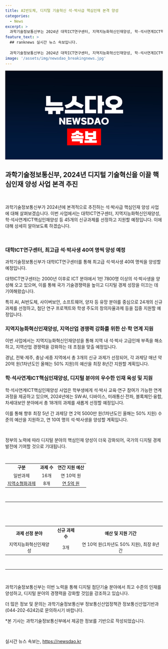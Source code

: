 ```yaml
---
title: AI반도체, 디지털 기술혁신 석·박사급 핵심인재 본격 양성
categories:
  - News
excerpt: >
  과학기술정보통신부는 2024년 대학ICT연구센터, 지역지능화혁신인재양성, 학·석사연계ICT핵심인재양성 사업으로 45개의 과제를 선정하고 극대화된 지원을 시작한다. 이에 따라 최고급 석·박사생을 연 40여 명씩 양성하여 디지털 분야의 국가 기술경쟁력과 경제 성장을 촉진하며, 첨단 연구 프로젝트와 학생 주도의 창의자율과제 등을 집중 지원하고 있다. AI, AI반도체, 사이버보안, 소프트웨어 등 유망 분야를 중심으로 선정된 24개의 신규 과제는 높은 실패 가능성과 물론 성공 시 초격차 기술력 확보와 경제적 파급효과를 기대한다.
feature_text: >
  ## ranknews 실시간 뉴스 속보입니다.

  과학기술정보통신부는 2024년 대학ICT연구센터, 지역지능화혁신인재양성, 학·석사연계ICT핵심인재양성 사업으로 45개의 과제를 선정하고 극대화된 지원을 시작한다. 이에 따라 최고급 석·박사생을 연 40여 명씩 양성하여 디지털 분야의 국가 기술경쟁력과 경제 성장을 촉진하며, 첨단 연구 프로젝트와 학생 주도의 창의자율과제 등을 집중 지원하고 있다. AI, AI반도체, 사이버보안, 소프트웨어 등 유망 분야를 중심으로 선정된 24개의 신규 과제는 높은 실패 가능성과 물론 성공 시 초격차 기술력 확보와 경제적 파급효과를 기대한다.
image: '/assets/img/newsdao_breakingnews.jpg'
---
```


<p><img src="/assets/img/newsdao_breakingnews.jpg" alt="ranknews 속보" /></p>

<h2 data-ke-size="size26">과학기술정보통신부, 2024년 디지털 기술혁신을 이끌 핵심인재 양성 사업 본격 추진</h2>

<p data-ke-size="size16">&nbsp;</p>

<p>과학기술정보통신부가 2024년에 본격적으로 추진하는 석·박사급 핵심인재 양성 사업에 대해 살펴보겠습니다. 이번 사업에서는 대학ICT연구센터, 지역지능화혁신인재양성, 학·석사연계ICT핵심인재양성 등 45개의 신규과제를 선정하고 지원할 예정입니다. 이에 대해 상세히 알아보도록 하겠습니다.</p>

<p data-ke-size="size16">&nbsp;</p>

<h3 data-ke-size="size24">대학ICT연구센터, 최고급 석·박사생 40여 명씩 양성 예정</h3>

<p data-ke-size="size16">과학기술정보통신부가 대학ICT연구센터를 통해 최고급 석·박사생 40여 명씩을 양성할 예정입니다.</p>

<p data-ke-size="size16">대학ICT연구센터는 2000년 이후로 ICT 분야에서 1만 7800명 이상의 석·박사생을 양성해 오고 있으며, 이를 통해 국가 기술경쟁력을 높이고 디지털 경제 성장을 이끄는 데 기여해왔습니다.</p>

<p data-ke-size="size16">특히 AI, AI반도체, 사이버보안, 소프트웨어, 양자 등 유망 분야를 중심으로 24개의 신규 과제를 선정하고, 첨단 연구 프로젝트와 학생 주도의 창의자율과제 등을 집중 지원할 예정입니다.</p>

<h3 data-ke-size="size24">지역지능화혁신인재양성, 지역산업 경쟁력 강화를 위한 산·학 연계 지원</h3>

<p data-ke-size="size16">이번 사업에서는 지역지능화혁신인재양성을 통해 지역 내 석·박사 고급인재 부족을 해소하고, 지역산업 경쟁력을 강화하는 데 초점을 맞출 예정입니다.</p>

<p data-ke-size="size16">경남, 전북·제주, 충남·세종 지역에서 총 3개의 신규 과제가 선정되어, 각 과제당 매년 약 20억 원(1차년도인 올해는 50% 지원)의 예산을 최장 8년간 지원할 계획입니다.</p>

<h3 data-ke-size="size24">학·석사연계ICT핵심인재양성, 디지털 분야의 우수한 인재 육성 및 지원</h3>

<p data-ke-size="size16">학·석사연계ICT핵심인재양성 사업은 학부생에게 석·박사 교육·연구 참여가 가능한 연계과정을 제공하고 있으며, 2024년에는 SW·AI, 디바이스, 미래통신·전파, 블록체인·융합, 차세대보안 분야에서 총 18개의 과제를 새롭게 선정할 예정입니다.</p>

<p data-ke-size="size16">이를 통해 향후 최장 5년 간 과제당 연 2억 5000만 원(1차년도인 올해는 50% 지원) 수준의 예산을 지원하고, 연 10여 명의 석·박사생을 양성할 계획입니다.</p>

<p data-ke-size="size16">&nbsp;</p>

<p data-ke-size="size16">정부의 노력에 따라 디지털 분야의 핵심인재 양성이 더욱 강화되어, 국가의 디지털 경제 발전에 기여할 것으로 기대됩니다.</p>

<p data-ke-size="size16">&nbsp;</p>

<table>
    <tbody>
        <tr>
            <td style="text-align: center; height: 17px;"><b>구분</b></td>
            <td style="text-align: center; height: 17px;"><b>과제 수</b></td>
            <td style="text-align: center; height: 17px;"><b>연간 지원 예산</b></td>
        </tr>
        <tr>
            <td style="text-align: center; height: 17px;">일반과제</td>
            <td style="text-align: center; height: 17px;">16개</td>
            <td style="text-align: center; height: 17px;">연 10억 원</td>
        </tr>
        <tr>
            <td style="text-align: center; height: 17px;"><u>지역소형화과제</u></td>
            <td style="text-align: center; height: 17px;">8개</td>
            <td style="text-align: center; height: 17px;"><u>연 5억 원</u></td>
        </tr>
    </tbody>
</table>

<p data-ke-size="size16">&nbsp;</p>

<hr>

<p data-ke-size="size16">&nbsp;</p>

<p data-ke-size="size16">&nbsp;</p>

<table>
    <tbody>
        <tr>
            <td style="text-align: center;"><b>과제 선정 분야</b></td>
            <td style="text-align: center;"><b>신규 과제수</b></td>
            <td style="text-align: center;"><b>예산 및 지원 기간</b></td>
        </tr>
        <tr>
            <td style="text-align: center;">지역지능화혁신인재양성</td>
            <td style="text-align: center;">3개</td>
            <td style="text-align: center;">연 10억 원(1차년도 50% 지원), 최장 8년간</td>
        </tr>
    </tbody>
</table>

<p data-ke-size="size16">&nbsp;</p>

<hr>

<p data-ke-size="size16">&nbsp;</p>

<p data-ke-size="size16">과학기술정보통신부는 이번 노력을 통해 디지털 첨단기술 분야에서 최고 수준의 인재를 양성하고, 디지털 분야의 경쟁력을 강화할 것임을 강조하고 있습니다.</p>

<p data-ke-size="size16">더 많은 정보 및 문의는 과학기술정보통신부 정보통신산업정책관 정보통신산업기반과(044-202-6242)로 문의하시기 바랍니다.</p>

<p data-ke-size="size16">*본 기사는 과학기술정보통신부에서 제공한 정보를 기반으로 작성되었습니다.</p>

<p data-ke-size="size16">&nbsp;</p>
실시간 뉴스 속보는, <a href="https://newsdao.kr" rel="dofollow">https://newsdao.kr</a>


